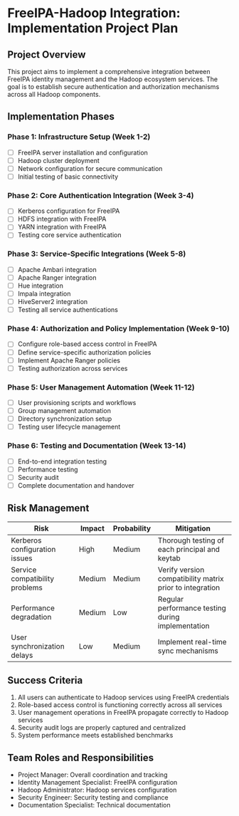 # FreeIPA-Hadoop Integration: Implementation Project Plan

## Project Overview

This project aims to implement a comprehensive integration between FreeIPA identity management and the Hadoop ecosystem services. The goal is to establish secure authentication and authorization mechanisms across all Hadoop components.

## Implementation Phases

### Phase 1: Infrastructure Setup (Week 1-2)
- [ ] FreeIPA server installation and configuration
- [ ] Hadoop cluster deployment
- [ ] Network configuration for secure communication
- [ ] Initial testing of basic connectivity

### Phase 2: Core Authentication Integration (Week 3-4)
- [ ] Kerberos configuration for FreeIPA
- [ ] HDFS integration with FreeIPA
- [ ] YARN integration with FreeIPA
- [ ] Testing core service authentication

### Phase 3: Service-Specific Integrations (Week 5-8)
- [ ] Apache Ambari integration
- [ ] Apache Ranger integration
- [ ] Hue integration
- [ ] Impala integration
- [ ] HiveServer2 integration
- [ ] Testing all service authentications

### Phase 4: Authorization and Policy Implementation (Week 9-10)
- [ ] Configure role-based access control in FreeIPA
- [ ] Define service-specific authorization policies
- [ ] Implement Apache Ranger policies
- [ ] Testing authorization across services

### Phase 5: User Management Automation (Week 11-12)
- [ ] User provisioning scripts and workflows
- [ ] Group management automation
- [ ] Directory synchronization setup
- [ ] Testing user lifecycle management

### Phase 6: Testing and Documentation (Week 13-14)
- [ ] End-to-end integration testing
- [ ] Performance testing
- [ ] Security audit
- [ ] Complete documentation and handover

## Risk Management

| Risk | Impact | Probability | Mitigation |
|------|--------|------------|------------|
| Kerberos configuration issues | High | Medium | Thorough testing of each principal and keytab |
| Service compatibility problems | Medium | Medium | Verify version compatibility matrix prior to integration |
| Performance degradation | Medium | Low | Regular performance testing during implementation |
| User synchronization delays | Low | Medium | Implement real-time sync mechanisms |

## Success Criteria

1. All users can authenticate to Hadoop services using FreeIPA credentials
2. Role-based access control is functioning correctly across all services
3. User management operations in FreeIPA propagate correctly to Hadoop services
4. Security audit logs are properly captured and centralized
5. System performance meets established benchmarks

## Team Roles and Responsibilities

- Project Manager: Overall coordination and tracking
- Identity Management Specialist: FreeIPA configuration
- Hadoop Administrator: Hadoop services configuration
- Security Engineer: Security testing and compliance
- Documentation Specialist: Technical documentation 